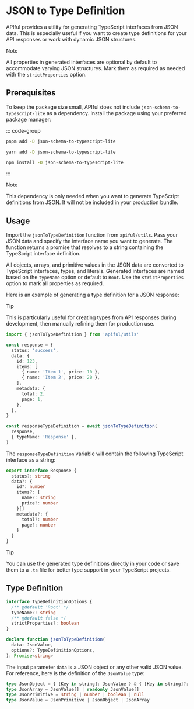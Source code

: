 # JSON to Type Definition

APIful provides a utility for generating TypeScript interfaces from JSON data. This is especially useful if you want to create type definitions for your API responses or work with dynamic JSON structures.

> [!NOTE]
> All properties in generated interfaces are optional by default to accommodate varying JSON structures. Mark them as required as needed with the `strictProperties` option.

## Prerequisites

To keep the package size small, APIful does not include `json-schema-to-typescript-lite` as a dependency. Install the package using your preferred package manager:

::: code-group
  ```bash [pnpm]
  pnpm add -D json-schema-to-typescript-lite
  ```
  ```bash [yarn]
  yarn add -D json-schema-to-typescript-lite
  ```
  ```bash [npm]
  npm install -D json-schema-to-typescript-lite
  ```
:::

> [!NOTE]
> This dependency is only needed when you want to generate TypeScript definitions from JSON. It will not be included in your production bundle.

## Usage

Import the `jsonToTypeDefinition` function from `apiful/utils`. Pass your JSON data and specify the interface name you want to generate. The function returns a promise that resolves to a string containing the TypeScript interface definition.

All objects, arrays, and primitive values in the JSON data are converted to TypeScript interfaces, types, and literals. Generated interfaces are named based on the `typeName` option or default to `Root`. Use the `strictProperties` option to mark all properties as required.

Here is an example of generating a type definition for a JSON response:

> [!TIP]
> This is particularly useful for creating types from API responses during development, then manually refining them for production use.

```ts
import { jsonToTypeDefinition } from 'apiful/utils'

const response = {
  status: 'success',
  data: {
    id: 123,
    items: [
      { name: 'Item 1', price: 10 },
      { name: 'Item 2', price: 20 },
    ],
    metadata: {
      total: 2,
      page: 1,
    },
  },
}

const responseTypeDefinition = await jsonToTypeDefinition(
  response,
  { typeName: 'Response' },
)
```

The `responseTypeDefinition` variable will contain the following TypeScript interface as a string:

```ts
export interface Response {
  status?: string
  data?: {
    id?: number
    items?: {
      name?: string
      price?: number
    }[]
    metadata?: {
      total?: number
      page?: number
    }
  }
}
```

> [!TIP]
> You can use the generated type definitions directly in your code or save them to a `.ts` file for better type support in your TypeScript projects.

## Type Definition

```ts
interface TypeDefinitionOptions {
  /** @default 'Root' */
  typeName?: string
  /** @default false */
  strictProperties?: boolean
}

declare function jsonToTypeDefinition(
  data: JsonValue,
  options?: TypeDefinitionOptions,
): Promise<string>
```

The input parameter `data` is a JSON object or any other valid JSON value. For reference, here is the definition of the `JsonValue` type:

```ts
type JsonObject = { [Key in string]: JsonValue } & { [Key in string]?: JsonValue | undefined }
type JsonArray = JsonValue[] | readonly JsonValue[]
type JsonPrimitive = string | number | boolean | null
type JsonValue = JsonPrimitive | JsonObject | JsonArray
```
